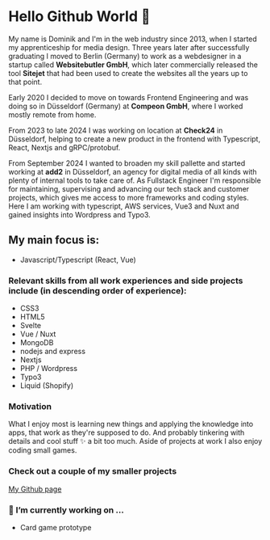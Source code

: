# Hello Github World 👋

My name is Dominik and I'm in the web industry since 2013, when I started my apprenticeship for media design.
Three years later after successfully graduating I moved to Berlin (Germany) to work as a webdesigner in a startup called **Websitebutler GmbH**, which later commercially released the tool **Sitejet** that had been used to create the websites all the years up to that point.

Early 2020 I decided to move on towards Frontend Engineering and was doing so in Düsseldorf (Germany) at **Compeon GmbH**, where I worked mostly remote from home.

From 2023 to late 2024 I was working on location at **Check24** in Düsseldorf, helping to create a new product in the frontend with Typescript, React, Nextjs and gRPC/protobuf.

From September 2024 I wanted to broaden my skill pallette and started working at **add2** in Düsseldorf, an agency for digital media of all kinds with plenty of internal tools to take care of. As Fullstack Engineer I'm responsible for maintaining, supervising and advancing our tech stack and customer projects, which gives me access to more frameworks and coding styles. Here I am working with typescript, AWS services, Vue3 and Nuxt and gained insights into Wordpress and Typo3. 

## My main focus is:
- Javascript/Typescript (React, Vue)

### Relevant skills from all work experiences and side projects include (in descending order of experience):
- CSS3
- HTML5
- Svelte
- Vue / Nuxt
- MongoDB
- nodejs and express
- Nextjs
- PHP / Wordpress
- Typo3
- Liquid (Shopify)

### Motivation
What I enjoy most is learning new things and applying the knowledge into apps, that work as they're supposed to do. 
And probably tinkering with details and cool stuff ✨ a bit too much. Aside of projects at work I also enjoy coding small games.

### Check out a couple of my smaller projects

[My Github page](https://dominikfischer86.github.io/)


### 🔭 I’m currently working on ...
- Card game prototype

<!--
**DominikFischer86/DominikFischer86** is a ✨ _special_ ✨ repository because its `README.md` (this file) appears on your GitHub profile.

Here are some ideas to get you started:

- 🔭 I’m currently working on ...
- 🌱 I’m currently learning ...
- 👯 I’m looking to collaborate on ...
- 🤔 I’m looking for help with ...
- 💬 Ask me about ...
- 📫 How to reach me: ...
- 😄 Pronouns: ...
- ⚡ Fun fact: ...
-->
